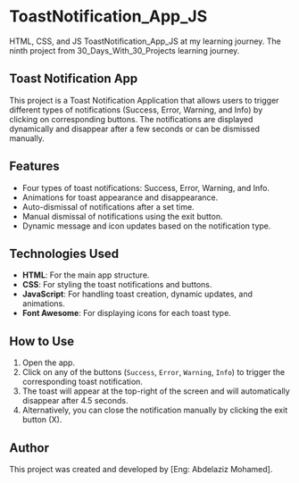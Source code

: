 # ToastNotification_App_JS
HTML, CSS, and JS ToastNotification_App_JS at my learning journey. The ninth project from 30_Days_With_30_Projects learning journey.

## Toast Notification App
This project is a Toast Notification Application that allows users to trigger different types of notifications 
(Success, Error, Warning, and Info) by clicking on corresponding buttons. 
The notifications are displayed dynamically and disappear after a few seconds or can be dismissed manually.

## Features
- Four types of toast notifications: Success, Error, Warning, and Info.
- Animations for toast appearance and disappearance.
- Auto-dismissal of notifications after a set time.
- Manual dismissal of notifications using the exit button.
- Dynamic message and icon updates based on the notification type.

## Technologies Used
- **HTML**: For the main app structure.
- **CSS**: For styling the toast notifications and buttons.
- **JavaScript**: For handling toast creation, dynamic updates, and animations.
- **Font Awesome**: For displaying icons for each toast type.

## How to Use
1. Open the app.
2. Click on any of the buttons (`Success`, `Error`, `Warning`, `Info`) to trigger the corresponding toast notification.
3. The toast will appear at the top-right of the screen and will automatically disappear after 4.5 seconds.
4. Alternatively, you can close the notification manually by clicking the exit button (X).

## Author
This project was created and developed by [Eng: Abdelaziz Mohamed].
